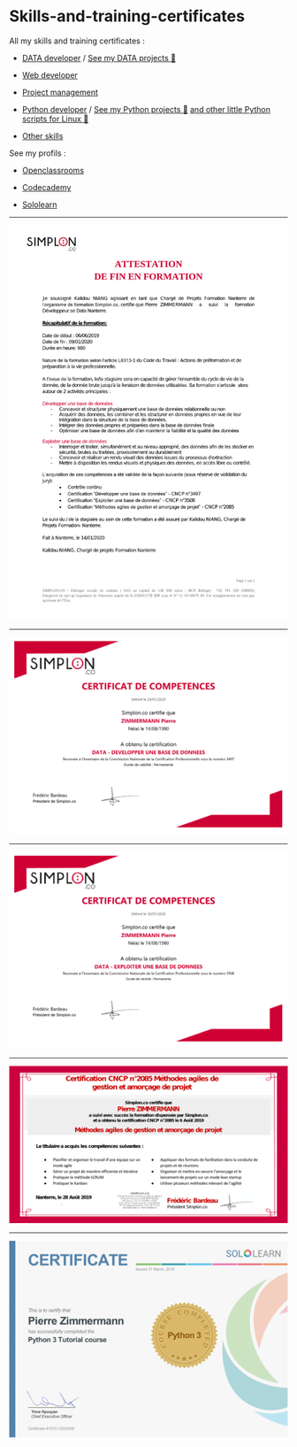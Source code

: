 # Skills-and-training-certificates
All my skills and training certificates :
- [DATA developer](https://github.com/pzim-devdata/Skills-and-training-certificates/tree/master/DATA%20developer) / [See my DATA projects :blue_book:](https://github.com/pzim-devdata/DATA-developer)
- [Web developer](https://github.com/pzim-devdata/Skills-and-training-certificates/tree/master/Web%20developer)
- [Project management](https://github.com/pzim-devdata/Skills-and-training-certificates/tree/master/Project%20management)
- [Python developer](https://github.com/pzim-devdata/Skills-and-training-certificates/tree/master/Python%20developer) / [See my Python projects :blue_book:](https://github.com/pzim-devdata/DATA-developer)
[and other little Python scripts for Linux :blue_book:](https://github.com/pzim-devdata/Tools-for-Linux)

- [Other skills](https://github.com/pzim-devdata/Skills-and-training-certificates/tree/master/Other%20certificates)

See my profils :


- [Openclassrooms](https://github.com/pzim-devdata/Skills-and-training-certificates/blob/master/Tableau%20de%20bord%20-%20OpenClassrooms.png)

- [Codecademy](https://www.codecademy.com/profiles/Pzim)

- [Sololearn](https://www.sololearn.com/Profile/13232439)



------------------------------------------------

![](https://github.com/pzim-devdata/Skills-and-training-certificates/blob/master/DATA%20developer/Attestation%20de%20fin%20de%20formation%20DDN.png)


------------------------------------------------


![](https://github.com/pzim-devdata/Skills-and-training-certificates/blob/master/DATA%20developer/DEVELOPPER%20UNE%20BASE%20DE%20DONNEES.png)


------------------------------------------------


![](https://github.com/pzim-devdata/Skills-and-training-certificates/blob/master/DATA%20developer/EXPLOITER%20UNE%20BASE%20DE%20DONNEES.png)

------------------------------------------------

![](https://github.com/pzim-devdata/Skills-and-training-certificates/blob/master/Project%20management/M%C3%A9thodes%20agiles%20de%20gestion%20et%20amor%C3%A7age%20de%20projet%20.png)

------------------------------------------------

![](https://github.com/pzim-devdata/Skills-and-training-certificates/blob/master/Python%20developer/Python%20Sololearn.png)

